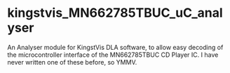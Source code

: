 # kingstvis_MN662785TBUC_uC_analyser
An Analyser module for KingstVis DLA software, to allow easy decoding of the microcontroller interface of the MN662785TBUC CD Player IC. I have never written one of these before, so YMMV.
